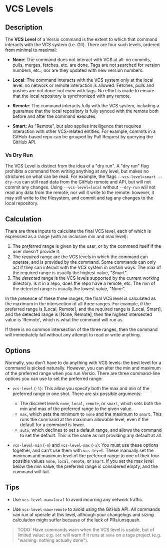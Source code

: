 # VCS Levels

## Description

The **VCS Level** of a Versio command is the extent to which that
command interacts with the VCS system (i.e. Git). There are four such
levels, ordered from minimal to maximal:

- **None**: The command does not interact with VCS at all: no commits,
  pulls, merges, fetches, etc. are done. Tags are not searched for
  version numbers, etc.; nor are they updated with new version numbers.

- **Local**: The command interacts with the VCS system only at the local
  level: no network or remote interaction is allowed. Fetches, pulls
  and pushes are not done: not even with tags. No effort is made to
  ensure that the local repository is synchronized with any remote.
  
- **Remote**: The command interacts fully with the VCS system, including
  a guarantee that the local repository is fully synced with the remote
  both before and after the command executes.

- **Smart**: As "Remote", but also applies intelligence that requires
  interaction with other VCS-related entities. For example, commits in a
  GitHub-based repo can be grouped by Pull Request by querying the
  GitHub API.

### Vs Dry Run

The VCS Level is distinct from the idea of a "dry run". A "dry run" flag
prohibits a command from writing anything at any level, but makes no
strictures on what can be read. For example, the flags
`--vcs-level=smart --dry-run` can still read data from the GitHub remote
and API, but will not commit any changes. Using `--vcs-level=local`
without `--dry-run` will not read any data from the remote, nor will it
write to the remote: however, it may still write to the filesystem, and
commit and tag any changes to the local repository.

## Calculation

There are three inputs to calculate the final VCS level, each of which
is expressed as a range (with an inclusive min and max level):

1. The _preferred_ range is given by the user, or by the command itself
   if the user doesn't provide it.
1. The _required_ range are the VCS levels in which the command can
   operate, and is provided by the command. Some commands can only act
   if they can interact with the VCS system in certain ways. The max of
   the required range is usually the highest value, "Smart".
1. The _detected_ range is the VCS levels supported by the current
   working directory. Is it in a repo, does the repo have a remote, etc.
   The min of the detected range is usually the lowest value, "None".

In the presence of these three ranges, the final VCS level is calculated
as the maximum in the intersection of all three ranges. For example, if
the preferred range is [Local, Remote], and the required range is
[Local, Smart], and the detected range is [None, Remote], then the
highest intersected value is 'Remote', which is what the command will
run as.

If there is no common intersection of the three ranges, then the command
will immediately fail without any attempt to read or write anything.

## Options

Normally, you don't have to do anything with VCS levels: the best level
for a command is picked naturally. However, you can alter the min and
maximum of the preferred range when you run Versio. There are three
command-line options you can use to set the preferred range:

- `vcs-level` (`-l`): This allow you specify both the max and min of the
  preferred range in one shot. There are six possible arguments:
  - The discreet levels `none`, `local`, `remote`, or `smart`, which
    sets both the min and max of the preferred range to the given value.
  - `max`, which sets the minimum to `none` and the maximum to `smart`.
    This runs the command at the maximum allowable level, even if the
    default for a command is lower.
  - `auto`, which declines to set a default range, and allows the
    command to set the default. This is the same as not providing any
    default at all.

- `vcs-level-min` (`-m`) and `vcs-level-max` (`-x`): You must use these
  options together, and can't use them with `vcs-level`. These manually
  set the minimum and maximum level of the preferred range to one of
  their four possible values `none`, `local`, `remote`, or `smart`. If
  you set the max level below the min value, the preferred range is
  considered empty, and the command will fail.

## Tips

- Use `vcs-level-max=local` to avoid incurring any network traffic.

- Use `vcs-level-max=remote` to avoid using the GitHub API. All commands
  can run at operate at this level, although your changelogs and sizing
  calculation might suffer because of the lack of PRs/unsquash.

> TODO: Have commands warn when the VCS level is usable, but of limited
> value: e.g. `set` will warn if it runs at `none` on a tags project
> (e.g. "warning: nothing actually done").
